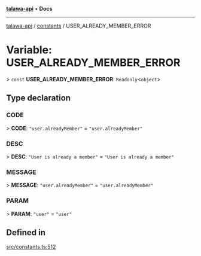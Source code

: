 [**talawa-api**](../../README.md) • **Docs**

***

[talawa-api](../../modules.md) / [constants](../README.md) / USER\_ALREADY\_MEMBER\_ERROR

# Variable: USER\_ALREADY\_MEMBER\_ERROR

\> `const` **USER\_ALREADY\_MEMBER\_ERROR**: `Readonly`\<`object`\>

## Type declaration

### CODE

\> **CODE**: `"user.alreadyMember"` = `"user.alreadyMember"`

### DESC

\> **DESC**: `"User is already a member"` = `"User is already a member"`

### MESSAGE

\> **MESSAGE**: `"user.alreadyMember"` = `"user.alreadyMember"`

### PARAM

\> **PARAM**: `"user"` = `"user"`

## Defined in

[src/constants.ts:512](https://github.com/PalisadoesFoundation/talawa-api/blob/f9e8275b1ddff2d3edcec79ee3b37c07998f6cc3/src/constants.ts#L512)
